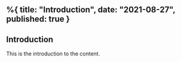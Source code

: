 %{
    title: "Introduction",
    date: "2021-08-27",
    published: true
}
---

## Introduction

This is the introduction to the content.
